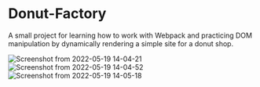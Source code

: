 # Donut-Factory

A small project for learning how to work with Webpack and practicing DOM manipulation by dynamically rendering a simple site for a donut shop. 

![Screenshot from 2022-05-19 14-04-21](https://user-images.githubusercontent.com/42702138/169291459-a5aa7ddd-2c5a-423d-badf-aaa94bd30aac.png)
![Screenshot from 2022-05-19 14-04-52](https://user-images.githubusercontent.com/42702138/169291469-6237eaeb-dd42-462a-82f6-651ea20bc3ef.png)
![Screenshot from 2022-05-19 14-05-18](https://user-images.githubusercontent.com/42702138/169291475-3714fb6e-4795-4c83-b8d5-def3f0152c49.png)
